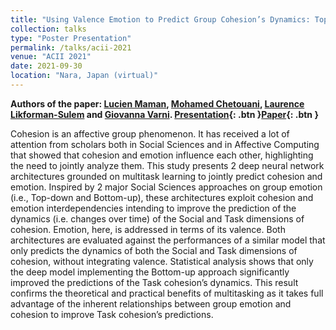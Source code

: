 ```yaml
---
title: "Using Valence Emotion to Predict Group Cohesion’s Dynamics: Top-down and Bottom-up Approaches"
collection: talks
type: "Poster Presentation"
permalink: /talks/acii-2021
venue: "ACII 2021"
date: 2021-09-30
location: "Nara, Japan (virtual)"
---
```

<b>Authors of the paper: [Lucien Maman](https://scholar.google.com/citations?user=m5wVHi8AAAAJ&hl=en), [Mohamed Chetouani](https://scholar.google.com/citations?hl=en&user=AKdzMWUAAAAJ), [Laurence Likforman-Sulem](https://scholar.google.com/citations?hl=en&user=5buL2cAAAAAJ) and [Giovanna Varni](https://scholar.google.com/citations?hl=en&user=7AM4CZIAAAAJ). [Presentation](https://lucienmaman.github.io/files/video_acii.mp4){: .btn }[Paper](https://ieeexplore.ieee.org/document/9597429){: .btn }</b>
<p>Cohesion is an affective group phenomenon. It has received a lot of attention from scholars both in Social Sciences and in Affective Computing that showed that cohesion and emotion influence each other, highlighting the need to jointly analyze them. This study presents 2 deep neural network architectures grounded on multitask learning to jointly predict cohesion and emotion. Inspired by 2 major Social Sciences approaches on group emotion (i.e., Top-down and Bottom-up), these architectures exploit cohesion and emotion interdependencies intending to improve the prediction of the dynamics (i.e. changes over time) of the Social and Task dimensions of cohesion. Emotion, here, is addressed in terms of its valence. Both architectures are evaluated against the performances of a similar model that only predicts the dynamics of both the Social and Task dimensions of cohesion, without integrating valence. Statistical analysis shows that only the deep model implementing the Bottom-up approach significantly improved the predictions of the Task cohesion’s dynamics. This result confirms the theoretical and practical benefits of multitasking as it takes full advantage of the inherent relationships between group emotion and cohesion to improve Task cohesion’s predictions.</p>
